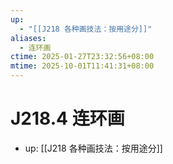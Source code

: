 ```yaml
---
up:
  - "[[J218 各种画技法：按用途分]]"
aliases:
  - 连环画
ctime: 2025-01-27T23:32:56+08:00
mtime: 2025-10-01T11:41:31+08:00
---
```


# J218.4 连环画

- up: [[J218 各种画技法：按用途分]]
